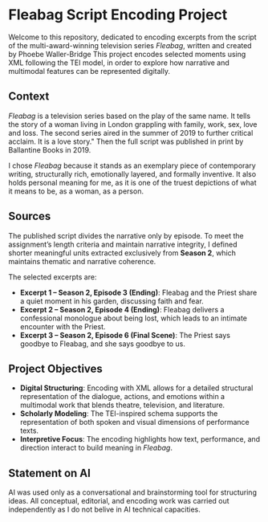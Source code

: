# Fleabag Script Encoding Project

Welcome to this repository, dedicated to encoding excerpts from the script of the multi-award-winning television series *Fleabag*, written and created by Phoebe Waller-Bridge  This project encodes selected moments using XML following the TEI model, in order to explore how narrative and multimodal features can be represented digitally.

## Context

*Fleabag* is a television series based on the play of the same name. It tells the story of a woman living in London grappling with family, work,
sex, love and loss. The second series aired in the summer of 2019 to further critical acclaim. It is a love story." Then the full script was published in print by Ballantine Books in 2019.

I chose *Fleabag* because it stands as an exemplary piece of contemporary writing, structurally rich, emotionally layered, and formally inventive. It also holds personal meaning for me, as it is one of the truest depictions of what it means to be, as a woman, as a person.

## Sources

The published script divides the narrative only by episode. To meet the assignment’s length criteria and maintain narrative integrity, I defined shorter meaningful units extracted exclusively from **Season 2**, which maintains thematic and narrative coherence.

The selected excerpts are:

* **Excerpt 1 – Season 2, Episode 3 (Ending)**: Fleabag and the Priest share a quiet moment in his garden, discussing faith and fear.
* **Excerpt 2 – Season 2, Episode 4 (Ending)**: Fleabag delivers a confessional monologue about being lost, which leads to an intimate encounter with the Priest.
* **Excerpt 3 – Season 2, Episode 6 (Final Scene)**: The Priest says goodbye to Fleabag, and she says goodbye to us.

## Project Objectives

* **Digital Structuring**: Encoding with XML allows for a detailed structural representation of the dialogue, actions, and emotions within a multimodal work that blends theatre, television, and literature.
* **Scholarly Modeling**: The TEI-inspired schema supports the representation of both spoken and visual dimensions of performance texts.
* **Interpretive Focus**: The encoding highlights how text, performance, and direction interact to build meaning in *Fleabag*.

## Statement on AI

AI was used only as a conversational and brainstorming tool for structuring ideas. All conceptual, editorial, and encoding work was carried out independently as I do not belive in AI technical capacities.

